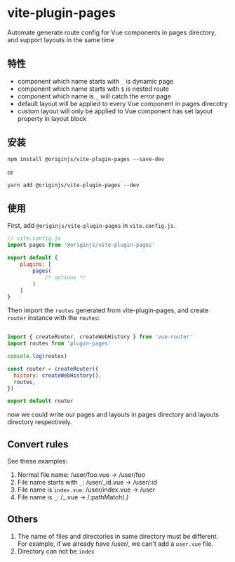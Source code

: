 # vite-plugin-pages

Automate generate route config for Vue components in pages directory, and support layouts in the same time

## 特性

- component which name starts with `_` is dynamic page
- component which name starts with `$` is nested route
- component which name is `_` will catch the error page
- default layout will be applied to every Vue component in pages direcotry
- custom layout will only be applied to Vue component has set layout property in layout block

## 安装

```shell
npm install @originjs/vite-plugin-pages --save-dev
```

or

```shell
yarn add @originjs/vite-plugin-pages --dev
```

## 使用

First, add `@originjs/vite-plugin-pages` in `vite.config.js`.

```js
// vite.config.js
import pages from '@originjs/vite-plugin-pages'

export default {
    plugins: [
        pages(
            /* options */
        )
    ]
}
```

Then import the `routes` generated from vite-plugin-pages, and create `router` instance with the `routes`:

```js

import { createRouter, createWebHistory } from 'vue-router'
import routes from 'plugin-pages'

console.log(routes)

const router = createRouter({
  history: createWebHistory(),
  routes,
})

export default router
```

now we could write our pages and layouts in pages directory and layouts directory respectively.

## Convert rules

See these examples:

1. Normal file name: /user/foo.vue -> /user/foo
2. File name starts with `_`: /user/_id.vue -> /user/:id
3. File name is `index.vue`: /user/index.vue -> /user
4. File name is `_`: /_.vue -> /:pathMatch(.*)*

## Others

1. The name of files and directories in same directory must be different.
   For example, if we already have /user/, we can't add a `user.vue` file.
2. Directory can not be `index`
